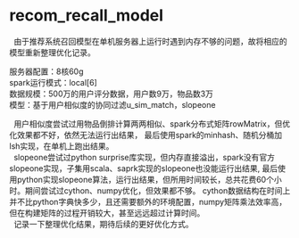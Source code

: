 # recom_recall_model
&nbsp;&nbsp;由于推荐系统召回模型在单机服务器上运行时遇到内存不够的问题，故将相应的模型重新整理优化记录。<br>

服务器配置：8核60g<br>
spark运行模式：local[6]<br>
数据规模：500万的用户评分数据，用户数9万，物品数3万<br>
模型：基于用户相似度的协同过滤u_sim_match，slopeone<br>

&nbsp;&nbsp;用户相似度尝试过用物品倒排计算两两相似、spark分布式矩阵rowMatrix，但优化效果都不好，依然无法运行出结果，
最后使用spark的minhash、随机分桶加lsh实现，在单机上跑出结果。<br>
&nbsp;&nbsp;slopeone尝试过python surprise库实现，但内存直接溢出，spark没有官方slopeone实现，子集用scala、saprk实现的slopeone也没能运行出结果,
最后使用python实现slopeone算法，运行出结果，但所用时间较长，总共花费60个小时。期间尝试过cython、numpy优化，但效果都不够。
cython数据结构在时间上并不比python字典快多少，且还需要额外的环境配置，numpy矩阵乘法效率高，但在构建矩阵的过程开销较大，甚至远远超过计算时间。<br>
&nbsp;&nbsp;记录一下整理优化结果，期待后续的更好优化方式。
